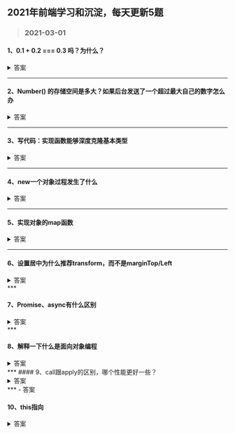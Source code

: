 ## 2021年前端学习和沉淀，每天更新5题

> ### 2021-03-01

#### 1、0.1 + 0.2 === 0.3 吗？为什么？

<details>
<summary>答案</summary>

  JavaScirpt 使用 Number 类型来表示数字（整数或浮点数），遵循 IEEE 754 标准，通过 64 位来表示一个数字（1 + 11 + 52）

- 1 符号位，0 表示正数，1 表示负数 s
- 11 指数位（e）
- 52 尾数，小数部分（即有效数字）

最大安全数字：Number.MAX_SAFE_INTEGER = Math.pow(2, 53) - 1，转换成整数就是 16 位，所以 0.1 === 0.1，是因为通过 toPrecision(16) 去有效位之后，两者是相等的。

在两数相加时，会先转换成二进制，0.1 和 0.2 转换成二进制的时候尾数会发生无限循环，然后进行对阶运算，JS 引擎对二进制进行截断，所以造成精度丢失。

所以总结：精度丢失可能出现在进制转换和对阶运算中。

参考链接：

- [https://juejin.cn/post/6844903680362151950](https://)

</details>

***

#### 2、Number() 的存储空间是多大？如果后台发送了一个超过最大自己的数字怎么办

<details>
<summary>答案</summary>

<br/>

Math.pow(2, 53) ，53 为有效数字，会发生截断，等于 JS 能支持的最大数字。

</details>

***

#### 3、写代码：实现函数能够深度克隆基本类型

<details>

<summary>答案</summary>

浅克隆

```javascript
function shallowClone(obj) {
  let cloneObj = {};

  for (let i in obj) {
    cloneObj[i] = obj[i];
  }

  return cloneObj;
}
```

深克隆

- 考虑基础类型
- 引用类型
  - RegExp、Date、函数 不是 JSON 安全的
  - 会丢失 constructor，所有的构造函数都指向 Object
  - 破解循环引用

```javascript
function deepCopy(obj) {
  if (typeof obj === 'object') {
    var result = obj.constructor === Array ? [] : {};

    for (var i in obj) {
      result[i] = typeof obj[i] === 'object' ? deepCopy(obj[i]) : obj[i];
    }
  } else {
    var result = obj;
  }

  return result;
}
```

</details>

***

#### 4、new一个对象过程发生了什么

<details>

<summary>答案</summary>

<br/>

- 创建一个空对象
  ```javascript
  var obj = new Object();
  ```
- 设置原型链（当调用构造函数创建一个新实例后，该实例的内部将包含一个指针（内部属性），指向构造函数的原型对象）
  ```javascript
  obj.__proto__= Func.prototype;
  ```
- 让Func中的this指向obj，并执行Func的函数体。（创建新的对象之后，将构造函数的作用域赋给新对象（因此this就指向了这个新对象））
  ```javascript
  var result =Func.call(obj);
  ```
- 判断Func的返回值类型：
  
    如果是值类型，返回obj。如果是引用类型，就返回这个引用类型的对象
  ```javascript
  if (typeof(result) == "object"){
    func=result;
  }
  else{
      func=obj;;
  }
  ```

</details>

***

#### 5、实现对象的map函数

<details>
<summary>答案</summary>

```javascript
Object.prototype.map = function(cb) {
  const obj = this
  const result = {}
  for(key in obj) {
    if (obj.hasOwnProperty(key)) {
      const item = cb(key, obj[key])
      result[key] = item
    }
  }
  return result
}

const test1 = {
  a:1,
  b:2,
  c:3
}

const test1Res = test1.map((key,val) => ++val) // { a: 2, b: 3, c:4 }
```

</details>

***

#### 6、****设置居中为什么推荐transform，而不是marginTop/Left****
<details>
<summary>答案</summary>
    ```
     对布局属性进行动画，浏览器需要为每一帧进行重绘并上传到 GPU 中

    对合成属性进行动画，浏览器会为元素创建一个独立的复合层，当元素内容没有发生改变，该层就不会被重绘，浏览器会通过重新复合来创建动画帧

    transform属于合成属性，对于合成属性进行动画，浏览器会创建一个合成层，使得动画元素在独立的层中进行动画。 通常情况下，浏览器会将一个层的内容现绘制一个位图中，再上传到GPU，只要该层的内容不发生改变，就不会进行重绘，浏览器会通过重新复合来形成一个新的帧。

    top/left属于布局属性，该属性的变化会导致重排（reflow/relayout），所谓重排即指对这些节点以及受这些节点影响的其它节点，进行CSS计算->布局->重绘过程，浏览器需要为整个层进行重绘并重新上传到 GPU，造成了极大的性能开销

    - ******参考链接****** [https://juejin.im/post/6844903753783443463]跟[https://blog.csdn.net/callmeCassie/article/details/89290945]
    ````
</details>
***

#### 7、Promise、async有什么区别
<details>
<summary>答案</summary>

```
1 promise是ES6，async/await是ES7

2 async/await相对于promise来讲，写法更加优雅

3 reject状态：

1）promise错误可以通过catch来捕捉，建议尾部捕获错误，

2）async/await既可以用.then又可以用try-catch捕捉
```

</details>
***

#### 8、解释一下什么是面向对象编程
<details>
<summary>答案</summary>

```  参考[https://zhuanlan.zhihu.com/p/75265007]
```

</details>
***
#### 9、call跟apply的区别，哪个性能更好一些？
<details>
<summary>答案</summary>

```  参考[https://zhuanlan.zhihu.com/p/75265007]
```

</details>
***
- 答案

#### 10、this指向

<details>
<summary>答案</summary>

```  
```

</details>
